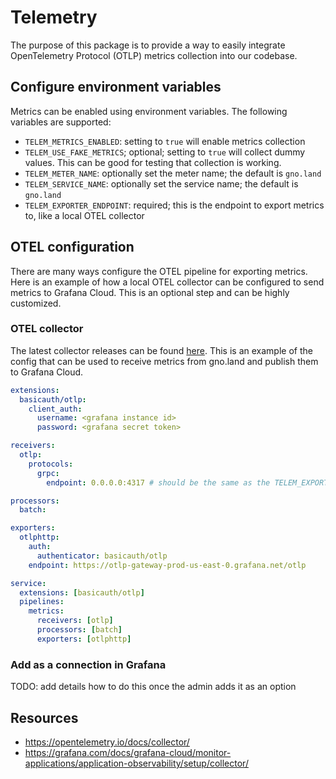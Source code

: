 # Telemetry

The purpose of this package is to provide a way to easily integrate OpenTelemetry Protocol (OTLP) metrics collection into our codebase.

## Configure environment variables
Metrics can be enabled using environment variables. The following variables are supported:
- `TELEM_METRICS_ENABLED`: setting to `true` will enable metrics collection
- `TELEM_USE_FAKE_METRICS`; optional; setting to `true` will collect dummy values. This can be good for testing that collection is working.
- `TELEM_METER_NAME`: optionally set the meter name; the default is `gno.land`
- `TELEM_SERVICE_NAME`: optionally set the service name; the default is `gno.land`
- `TELEM_EXPORTER_ENDPOINT`: required; this is the endpoint to export metrics to, like a local OTEL collector

## OTEL configuration
There are many ways configure the OTEL pipeline for exporting metrics. Here is an example of how a local OTEL collector can be configured to send metrics to Grafana Cloud. This is an optional step and can be highly customized.

### OTEL collector
The latest collector releases can be found [here](https://github.com/open-telemetry/opentelemetry-collector-releases/releases). This is an example of the config that can be used to receive metrics from gno.land and publish them to Grafana Cloud.
```yaml
extensions:
  basicauth/otlp:
    client_auth:
      username: <grafana instance id>
      password: <grafana secret token>

receivers:
  otlp:
    protocols:
      grpc:
        endpoint: 0.0.0.0:4317 # should be the same as the TELEM_EXPORTER_ENDPOINT variable

processors:
  batch:

exporters:
  otlphttp:
    auth:
      authenticator: basicauth/otlp
    endpoint: https://otlp-gateway-prod-us-east-0.grafana.net/otlp

service:
  extensions: [basicauth/otlp]
  pipelines:
    metrics:
      receivers: [otlp]
      processors: [batch]
      exporters: [otlphttp]
```

### Add as a connection in Grafana
TODO: add details how to do this once the admin adds it as an option

## Resources
- https://opentelemetry.io/docs/collector/
- https://grafana.com/docs/grafana-cloud/monitor-applications/application-observability/setup/collector/